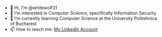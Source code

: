 - 👋 Hi, I’m @whitewolf31
- 👀 I’m interested in Computer Science, specifically Information Security
- 🌱 I’m currently learning Computer Science at the University Politehnica of Bucharest
- 📫 How to reach me: [My LinkedIn Account](https://www.linkedin.com/in/laurentiu-ursu-838283175/)

<!---
whitewolf31/whitewolf31 is a ✨ special ✨ repository because its `README.md` (this file) appears on your GitHub profile.
You can click the Preview link to take a look at your changes.
--->
